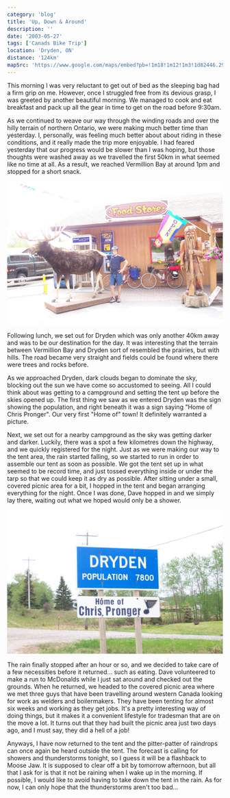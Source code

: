```yaml
---
category: 'blog'
title: 'Up, Down & Around'
description: ''
date: '2003-05-27'
tags: ['Canads Bike Trip']
location: 'Dryden, ON'
distance: '124km'
mapSrc: 'https://www.google.com/maps/embed?pb=!1m18!1m12!1m3!1d82446.29723547946!2d-92.81825653720952!3d49.777662392524114!2m3!1f0!2f0!3f0!3m2!1i1024!2i768!4f13.1!3m3!1m2!1s0x52a2b23236a755a5%3A0x5713e2ceeacba765!2sDryden%2C%20ON!5e0!3m2!1sen!2sca!4v1609174528655!5m2!1sen!2sca'
---
```

This morning I was very reluctant to get out of bed as the sleeping bag had a firm grip on me. However, once I struggled free from its devious grasp, I was greeted by another beautiful morning. We managed to cook and eat breakfast and pack up all the gear in time to get on the road before 9:30am.

As we continued to weave our way through the winding roads and over the hilly terrain of northern Ontario, we were making much better time than yesterday. I, personally, was feeling much better about about riding in these conditions, and it really made the trip more enjoyable. I had feared yesterday that our progress would be slower than I was hoping, but those thoughts were washed away as we travelled the first 50km in what seemed like no time at all. As a result, we reached Vermillion Bay at around 1pm and stopped for a short snack.

![](./can_bike_trip_169.jpg)

Following lunch, we set out for Dryden which was only another 40km away and was to be our destination for the day. It was interesting that the terrain between Vermillion Bay and Dryden sort of resembled the prairies, but with hills. The road became very straight and fields could be found where there were trees and rocks before.

As we approached Dryden, dark clouds began to dominate the sky, blocking out the sun we have come so accustomed to seeing. All I could think about was getting to a campground and setting the tent up before the skies opened up. The first thing we saw as we entered Dryden was the sign showing the population, and right beneath it was a sign saying "Home of Chris Pronger". Our very first "Home of" town! It definitely warranted a picture.

Next, we set out for a nearby campground as the sky was getting darker and darker. Luckily, there was a spot a few kilometres down the highway, and we quickly registered for the night. Just as we were making our way to the tent area, the rain started falling, so we started to run in order to assemble our tent as soon as possible. We got the tent set up in what seemed to be record time, and just tossed everything inside or under the tarp so that we could keep it as dry as possible. After sitting under a small, covered picnic area for a bit, I hopped in the tent and began arranging everything for the night. Once I was done, Dave hopped in and we simply lay there, waiting out what we hoped would only be a shower.

![](./can_bike_trip_170.jpg)

The rain finally stopped after an hour or so, and we decided to take care of a few necessities before it returned... such as eating. Dave volunteered to make a run to McDonalds while I just sat around and checked out the grounds. When he returned, we headed to the covered picnic area where we met three guys that have been travelling around western Canada looking for work as welders and boilermakers. They have been tenting for almost six weeks and working as they get jobs. It's a pretty interesting way of doing things, but it makes it a convenient lifestyle for tradesman that are on the move a lot. It turns out that they had built the picnic area just two days ago, and I must say, they did a hell of a job!

Anyways, I have now returned to the tent and the pitter-patter of raindrops can once again be heard outside the tent. The forecast is calling for showers and thunderstorms tonight, so I guess it will be a flashback to Moose Jaw. It is supposed to clear off a bit by tomorrow afternoon, but all that I ask for is that it not be raining when I wake up in the morning. If possible, I would like to avoid having to take down the tent in the rain. As for now, I can only hope that the thunderstorms aren't too bad...